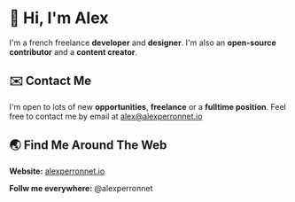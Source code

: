 # 👋 Hi, I'm Alex

I'm a french freelance **developer** and **designer**. I'm also an **open-source contributor** and a **content creator**.

## ✉️ Contact Me

I'm open to lots of new **opportunities**, **freelance** or a **fulltime position**. Feel free to contact me by email at alex@alexperronnet.io

## 🌏 Find Me Around The Web

**Website:** [alexperronnet.io](https://alexperronnet.io)

**Follw me everywhere:** @alexperronnet
